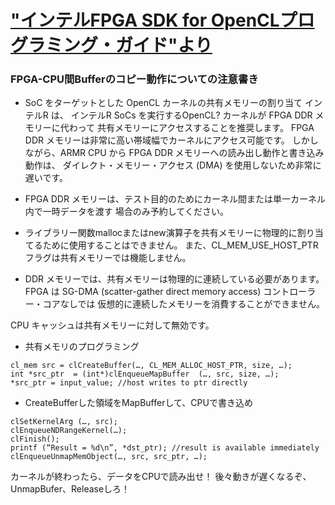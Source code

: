 # ["インテルFPGA SDK for OpenCLプログラミング・ガイド"より](https://www.intel.co.jp/content/www/jp/ja/programmable/documentation/mwh1391807965224.html)

### FPGA-CPU間Bufferのコピー動作についての注意書き
- SoC をターゲットとした OpenCL カーネルの共有メモリーの割り当て
インテルR は、 インテルR SoCs を実行するOpenCL? カーネルが FPGA DDR メモリーに代わって
共有メモリーにアクセスすることを推奨します。 
FPGA DDR メモリーは非常に高い帯域幅でカーネルにアクセス可能です。
しかしながら、ARMR CPU から FPGA DDR メモリーへの読み出し動作と書き込み動作は、
ダイレクト・メモリー・アクセス (DMA) を使用しないため非常に遅いです。

- FPGA DDR メモリーは、テスト目的のためにカーネル間または単一カーネル内で一時データを渡す
場合のみ予約してください。

- ライブラリー関数mallocまたはnew演算子を共有メモリーに物理的に割り当てるために使用することはできません。
また、CL_MEM_USE_HOST_PTRフラグは共有メモリーでは機能しません。

- DDR メモリーでは、共有メモリーは物理的に連続している必要があります。
FPGA は SG-DMA (scatter-gather direct memory access) コントローラー・コアなしでは
仮想的に連続したメモリーを消費することができません。

CPU キャッシュは共有メモリーに対して無効です。

- 共有メモリのプログラミング
```
cl_mem src = clCreateBuffer(…, CL_MEM_ALLOC_HOST_PTR, size, …);
int *src_ptr  = (int*)clEnqueueMapBuffer  (…, src, size, …);
*src_ptr = input_value; //host writes to ptr directly
```

- CreateBufferした領域をMapBufferして、CPUで書き込め  

```
clSetKernelArg (…, src);
clEnqueueNDRangeKernel(…);
clFinish();
printf (“Result = %d\n”, *dst_ptr); //result is available immediately
clEnqueueUnmapMemObject(…, src, src_ptr, …);

```

カーネルが終わったら、データをCPUで読み出せ！
後々動きが遅くなるぞ、UnmapBufer、Releaseしろ！
